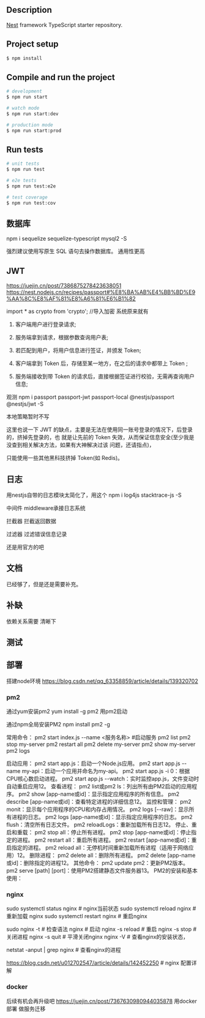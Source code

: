 

## Description

[Nest](https://github.com/nestjs/nest) framework TypeScript starter repository.

## Project setup

```bash
$ npm install
```

## Compile and run the project

```bash
# development
$ npm run start

# watch mode
$ npm run start:dev

# production mode
$ npm run start:prod
```

## Run tests

```bash
# unit tests
$ npm run test

# e2e tests
$ npm run test:e2e

# test coverage
$ npm run test:cov
```
## 数据库
npm i sequelize sequelize-typescript mysql2 -S

强烈建议使用写原生 SQL 语句去操作数据库。 通用性更高

## JWT
https://juejin.cn/post/7386875278423638051
https://nest.nodejs.cn/recipes/passport#%E8%BA%AB%E4%BB%BD%E9%AA%8C%E8%AF%81%E8%A6%81%E6%B1%82

import * as crypto from 'crypto'; //导入加密 系统原来就有

1. 客户端用户进行登录请求; 
2. 服务端拿到请求，根据参数查询用户表; 
3. 若匹配到用户，将用户信息进行签证，并颁发 Token;

4. 客户端拿到 Token 后，存储至某一地方，在之后的请求中都带上 Token ;
5. 服务端接收到带 Token 的请求后，直接根据签证进行校验，无需再查询用户信息;

观测
npm i passport passport-jwt passport-local @nestjs/passport @nestjs/jwt -S

本地策略暂时不写

这里也说一下 JWT 的缺点，主要是无法在使用同一账号登录的情况下，后登录的，挤掉先登录的，也 就是让先前的 Token 失效，从而保证信息安全(至少我是没查到相关解决方法，如果有大神解决过该 问题，还请指点)，

只能使用一些其他黑科技挤掉 Token(如 Redis)。

## 日志
用nestjs自带的日志模块太简化了，用这个
npm i log4js stacktrace-js -S

中间件 middleware承接日志系统

拦截器 拦截返回数据

过滤器 过滤错误信息记录

还是用官方的吧

## 文档
已经够了，但是还是需要补充。

## 补缺
依赖关系需要 清晰下

## 测试


## 部署
搭建node环境
https://blog.csdn.net/qq_63358859/article/details/139320702


### pm2
通过yum安装pm2
yum install -g pm2  用pm2启动

通过npm全局安装PM2
npm install pm2 -g

常用命令：
pm2 start index.js  --name <服务名称>  #启动服务
pm2 list
pm2 stop my-server
pm2 restart all
pm2 delete my-server
pm2 show my-server
pm2 logs

‌启动应用‌：
pm2 start app.js：启动一个Node.js应用。
pm2 start app.js --name my-api：启动一个应用并命名为my-api。
pm2 start app.js -i 0：根据CPU核心数启动进程。
pm2 start app.js --watch：实时监控app.js，文件变动时自动重启应用‌12。
‌查看进程‌：
pm2 list或pm2 ls：列出所有由PM2启动的应用程序。
pm2 show [app-name或id]：显示指定应用程序的所有信息。
pm2 describe [app-name或id]：查看特定进程的详细信息‌12。
‌监控和管理‌：
pm2 monit：显示每个应用程序的CPU和内存占用情况。
pm2 logs [--raw]：显示所有进程的日志。
pm2 logs [app-name或id]：显示指定应用程序的日志。
pm2 flush：清空所有日志文件。
pm2 reloadLogs：重新加载所有日志‌12。
‌停止、重启和重载‌：
pm2 stop all：停止所有进程。
pm2 stop [app-name或id]：停止指定的进程。
pm2 restart all：重启所有进程。
pm2 restart [app-name或id]：重启指定的进程。
pm2 reload all：无停机时间重新加载所有进程（适用于网络应用）‌12。
‌删除进程‌：
pm2 delete all：删除所有进程。
pm2 delete [app-name或id]：删除指定的进程‌12。
‌其他命令‌：
pm2 update pm2：更新PM2版本。
pm2 serve [path] [port]：使用PM2搭建静态文件服务器‌13。
‌PM2的安装和基本使用‌：


### nginx
sudo systemctl status nginx # nginx当前状态
sudo systemctl reload nginx # 重新加载 nginx
sudo systemctl restart nginx # 重启nginx
 
sudo nginx -t   # 检查语法
nginx           # 启动
nginx -s reload # 重启
nginx -s stop   # 关闭进程
nginx -s quit   # 平滑关闭nginx
nginx -V        # 查看nginx的安装状态，

netstat -anput | grep nginx # 查看nginx的进程

https://blog.csdn.net/u012702547/article/details/142452250 # nginx 配置详解

### docker
后续有机会再升级吧
https://juejin.cn/post/7367630980944035878  用docker部署 做服务迁移





